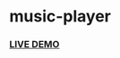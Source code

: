 # music-player

<h3><a href="https://jonnathanriquelmo.github.io/music-player/"><strong>LIVE DEMO</strong></a></h3>
